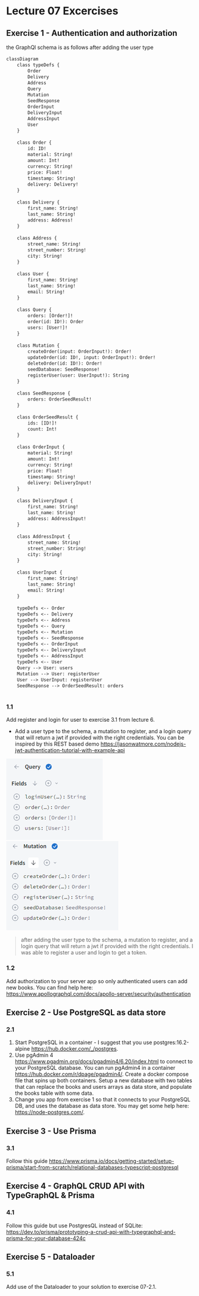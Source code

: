 # Lecture 07 Excercises

## Exercise 1 - Authentication and authorization
the GraphQl schema is as follows after adding the user type 
```mermaid	
classDiagram
    class typeDefs {
        Order
        Delivery
        Address
        Query
        Mutation
        SeedResponse
        OrderInput
        DeliveryInput
        AddressInput
        User
    }
    
    class Order {
        id: ID!
        material: String!
        amount: Int!
        currency: String!
        price: Float!
        timestamp: String!
        delivery: Delivery!
    }
    
    class Delivery {
        first_name: String!
        last_name: String!
        address: Address!
    }
    
    class Address {
        street_name: String!
        street_number: String!
        city: String!
    }

    class User {
        first_name: String!
        last_name: String!
        email: String!
    }
    
    class Query {
        orders: [Order!]!
        order(id: ID!): Order
        users: [User!]!
    }
    
    class Mutation {
        createOrder(input: OrderInput!): Order!
        updateOrder(id: ID!, input: OrderInput!): Order!
        deleteOrder(id: ID!): Order!
        seedDatabase: SeedResponse!
        registerUser(user: UserInput!): String
    }
    
    class SeedResponse {
        orders: OrderSeedResult!
    }
    
    class OrderSeedResult {
        ids: [ID!]!
        count: Int!
    }
    
    class OrderInput {
        material: String!
        amount: Int!
        currency: String!
        price: Float!
        timestamp: String!
        delivery: DeliveryInput!
    }
    
    class DeliveryInput {
        first_name: String!
        last_name: String!
        address: AddressInput!
    }
    
    class AddressInput {
        street_name: String!
        street_number: String!
        city: String!
    }

    class UserInput {
        first_name: String!
        last_name: String!
        email: String!
    }

    typeDefs <-- Order
    typeDefs <-- Delivery
    typeDefs <-- Address
    typeDefs <-- Query
    typeDefs <-- Mutation
    typeDefs <-- SeedResponse
    typeDefs <-- OrderInput
    typeDefs <-- DeliveryInput
    typeDefs <-- AddressInput
    typeDefs <-- User
    Query --> User: users
    Mutation --> User: registerUser
    User --> UserInput: registerUser
    SeedResponse --> OrderSeedResult: orders


``` 


### 1.1


Add register and login for user to exercise 3.1 from lecture 6.

- Add a user type to the schema, a mutation to register, and a login query that will return a jwt if provided with the right credentials.
You can be inspired by this REST based demo <https://jasonwatmore.com/nodejs-jwt-authentication-tutorial-with-example-api>

![alt text](image.png) ![alt text](image-1.png)
> after adding the user type to the schema, a mutation to register, and a login query that will return a jwt if provided with the right credentials. I was able to register a user and login to get a token.

### 1.2

Add authorization to your server app so only authenticated users can add new books. You can find help here: <https://www.apollographql.com/docs/apollo-server/security/authentication>

## Exercise 2 - Use PostgreSQL as data store

### 2.1

1. Start PostgreSQL in a container - I suggest that you use postgres:16.2-alpine <https://hub.docker.com/_/postgres>.
2. Use pgAdmin 4 <https://www.pgadmin.org/docs/pgadmin4/6.20/index.html> to connect to your PostgreSQL database. You can run pgAdmin4 in a container <https://hub.docker.com/r/dpage/pgadmin4/>. Create a docker compose file that spins up both containers. Setup a new database with two tables that can replace the books and users arrays as data store, and populate the books table with some data.
3. Change you app from exercise 1 so that it connects to your PostgreSQL DB, and uses the database as data store. You may get some help here: <https://node-postgres.com/>.

## Exercise 3 - Use Prisma

### 3.1

Follow this guide <https://www.prisma.io/docs/getting-started/setup-prisma/start-from-scratch/relational-databases-typescript-postgresql>

## Exercise 4 - GraphQL CRUD API with TypeGraphQL & Prisma

### 4.1

Follow this guide but use PostgresQL instead of SQLite: <https://dev.to/prisma/prototyping-a-crud-api-with-typegraphql-and-prisma-for-your-database-424c>

## Exercise 5 - Dataloader

### 5.1

Add use of the Dataloader to your solution to exercise 07-2.1.
